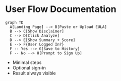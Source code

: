 # User Flow Documentation

```mermaid
graph TD
  A[Landing Page] --> B[Paste or Upload EULA]
  B --> C[Show Disclaimer]
  C --> D[Click Analyze]
  D --> E[Show Summary + Score]
  E --> F{User Logged In?}
  F -- Yes --> G[Save to History]
  F -- No --> H[Prompt to Sign Up]
```

- Minimal steps
- Optional sign-in
- Result always visible